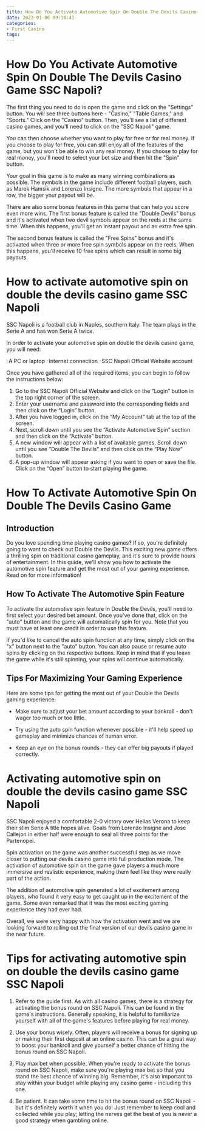 ```yaml
---
title: How Do You Activate Automotive Spin On Double The Devils Casino Game SSC Napoli
date: 2023-01-06 09:18:41
categories:
- First Casino
tags:
---
```



#  How Do You Activate Automotive Spin On Double The Devils Casino Game SSC Napoli?

The first thing you need to do is open the game and click on the "Settings" button. You will see three buttons here - "Casino," "Table Games," and "Sports." Click on the "Casino" button. Then, you'll see a list of different casino games, and you'll need to click on the "SSC Napoli" game.

You can then choose whether you want to play for free or for real money. If you choose to play for free, you can still enjoy all of the features of the game, but you won't be able to win any real money. If you choose to play for real money, you'll need to select your bet size and then hit the "Spin" button.

Your goal in this game is to make as many winning combinations as possible. The symbols in the game include different football players, such as Marek Hamsik and Lorenzo Insigne. The more symbols that appear in a row, the bigger your payout will be.

There are also some bonus features in this game that can help you score even more wins. The first bonus feature is called the "Double Devils" bonus and it's activated when two devil symbols appear on the reels at the same time. When this happens, you'll get an instant payout and an extra free spin.

The second bonus feature is called the "Free Spins" bonus and it's activated when three or more free spin symbols appear on the reels. When this happens, you'll receive 10 free spins which can result in some big payouts.

#  How to activate automotive spin on double the devils casino game SSC Napoli 

SSC Napoli is a football club in Naples, southern Italy. The team plays in the Serie A and has won Serie A twice.

In order to activate your automotive spin on double the devils casino game, you will need: 

-A PC or laptop 
-Internet connection 
-SSC Napoli Official Website account 

Once you have gathered all of the required items, you can begin to follow the instructions below: 

1. Go to the SSC Napoli Official Website and click on the “Login” button in the top right corner of the screen. 
2. Enter your username and password into the corresponding fields and then click on the “Login” button. 
3. After you have logged in, click on the “My Account” tab at the top of the screen. 
4. Next, scroll down until you see the “Activate Automotive Spin” section and then click on the “Activate” button. 
5. A new window will appear with a list of available games. Scroll down until you see “Double The Devils” and then click on the “Play Now” button. 
6. A pop-up window will appear asking if you want to open or save the file. Click on the “Open” button to start playing the game.

#  How To Activate Automotive Spin On Double The Devils Casino Game 

## Introduction

Do you love spending time playing casino games? If so, you're definitely going to want to check out Double the Devils. This exciting new game offers a thrilling spin on traditional casino gameplay, and it's sure to provide hours of entertainment. In this guide, we'll show you how to activate the automotive spin feature and get the most out of your gaming experience. Read on for more information!

## How To Activate The Automotive Spin Feature 

To activate the automotive spin feature in Double the Devils, you'll need to first select your desired bet amount. Once you've done that, click on the "auto" button and the game will automatically spin for you. Note that you must have at least one credit in order to use this feature.

If you'd like to cancel the auto spin function at any time, simply click on the "x" button next to the "auto" button. You can also pause or resume auto spins by clicking on the respective buttons. Keep in mind that if you leave the game while it's still spinning, your spins will continue automatically.

 ## Tips For Maximizing Your Gaming Experience 

Here are some tips for getting the most out of your Double the Devils gaming experience:

- Make sure to adjust your bet amount according to your bankroll - don't wager too much or too little.

- Try using the auto spin function whenever possible - it'll help speed up gameplay and minimize chances of human error.

- Keep an eye on the bonus rounds - they can offer big payouts if played correctly.

#  Activating automotive spin on double the devils casino game SSC Napoli 

SSC Napoli enjoyed a comfortable 2-0 victory over Hellas Verona to keep their slim Serie A title hopes alive. Goals from Lorenzo Insigne and Jose Callejon in either half were enough to seal all three points for the Partenopei.

Spin activation on the game was another successful step as we move closer to putting our devils casino game into full production mode. The activation of automotive spin on the game gave players a much more immersive and realistic experience, making them feel like they were really part of the action.

The addition of automotive spin generated a lot of excitement among players, who found it very easy to get caught up in the excitement of the game. Some even remarked that it was the most exciting gaming experience they had ever had.

Overall, we were very happy with how the activation went and we are looking forward to rolling out the final version of our devils casino game in the near future.

#  Tips for activating automotive spin on double the devils casino game SSC Napoli

1. Refer to the guide first. As with all casino games, there is a strategy for activating the bonus round on SSC Napoli. This can be found in the game's instructions. Generally speaking, it is helpful to familiarize yourself with all of the game's features before playing for real money.

2. Use your bonus wisely. Often, players will receive a bonus for signing up or making their first deposit at an online casino. This can be a great way to boost your bankroll and give yourself a better chance of hitting the bonus round on SSC Napoli.

3. Play max bet when possible. When you're ready to activate the bonus round on SSC Napoli, make sure you're playing max bet so that you stand the best chance of winning big. Remember, it's also important to stay within your budget while playing any casino game - including this one.

4. Be patient. It can take some time to hit the bonus round on SSC Napoli - but it's definitely worth it when you do! Just remember to keep cool and collected while you play; letting the nerves get the best of you is never a good strategy when gambling online.